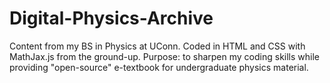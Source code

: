 # Digital-Physics-Archive
Content from my BS in Physics at UConn. Coded in HTML and CSS with MathJax.js from the ground-up. Purpose: to sharpen my coding skills while providing "open-source" e-textbook for undergraduate physics material.
